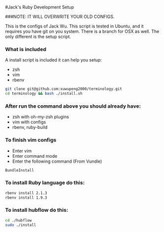 #Jack's Ruby Development Setup

###NOTE: IT WILL OVERWRITE YOUR OLD CONFIGS.

This is the configs of Jack Wu.
This script is tested in Ubuntu, and it requires you have git on you system.
There is a branch for OSX as well. The only different is the setup script.

### What is included

A install script is included it can help you setup:
- zsh
- vim
- rbenv

```bash
git clone git@github.com:xuwupeng2000/terminology.git
cd terminology && bash ./install.sh

```

### After run the command above you should already have:
- zsh with oh-my-zsh plugins
- vim with configs
- rbenv, ruby-build

### To finish vim configs
- Enter vim
- Enter command mode
- Enter the following command (From Vundle)
```bash
BundleInstall

```

### To install Ruby language do this:
```bash
rbenv install 2.1.3
rbenv install 1.9.3

```

### To install hubflow do this:
```bash
cd ./hubflow
sudo ./install

```

